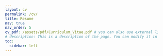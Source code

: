 ```yaml
---
layout: cv
permalink: /cv/
title: Resume
nav: true
nav_order: 5
cv_pdf: /assets/pdf/Curriculum_Vitae.pdf # you can also use external links here
# description: This is a description of the page. You can modify it in '_pages/cv.md'. You can also change or remove the top pdf download button.
toc:
  sidebar: left
---
```

